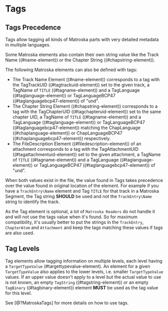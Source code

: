 # Tags

## Tags Precedence

Tags allow tagging all kinds of Matroska parts with very detailed metadata in multiple languages.

Some Matroska elements also contain their own string value like the Track Name ((#name-element)) or the Chapter String ((#chapstring-element)).

The following Matroska elements can also be defined with tags:

* The Track Name Element ((#name-element)) corresponds to a tag with the TagTrackUID ((#tagtrackuid-element)) set to the given track, a TagName of `TITLE` ((#tagname-element)) and a TagLanguage ((#taglanguage-element)) or TagLanguageBCP47 ((#taglanguagebcp47-element)) of "und".
* The Chapter String Element ((#chapstring-element)) corresponds to a tag with the TagChapterUID ((#tagchapteruid-element)) set to the same chapter UID, a TagName of `TITLE` ((#tagname-element)) and a TagLanguage ((#taglanguage-element)) or TagLanguageBCP47 ((#taglanguagebcp47-element)) matching the ChapLanguage ((#chaplanguage-element)) or ChapLanguageBCP47 ((#chaplanguagebcp47-element)) respectively.
* The FileDescription Element ((#filedescription-element)) of an attachment corresponds to a tag with the TagAttachmentUID ((#tagattachmentuid-element)) set to the given attachment, a TagName of `TITLE` ((#tagname-element)) and a TagLanguage ((#taglanguage-element)) or TagLanguageBCP47 ((#taglanguagebcp47-element)) of "und".

When both values exist in the file, the value found in Tags takes precedence over the value found in original location of the element.
For example if you have a `TrackEntry\Name` element and Tag `TITLE` for that track in a Matroska Segment, the Tag string **SHOULD** be used and not the `TrackEntry\Name` string to identify the track.

As the Tag element is optional, a lot of `Matroska Readers` do not handle it and will not use the tags value when it's found.
So for maximum compatibility, it's usually better to put the strings in the `TrackEntry`, `ChapterAtom` and `Attachment`
and keep the tags matching these values if tags are also used.

## Tag Levels

Tag elements allow tagging information on multiple levels, each level having a `TargetTypeValue` (#targettypevalue-element).
An element for a given `TargetTypeValue` also applies to the lower levels, i.e. smaller `TargetTypeValue` values. If an upper value
doesn't apply to a level but the actual value to use is not known, 
an empty `TagString` ((#tagstring-element)) or an empty `TagBinary` ((#tagbinary-element)) element **MUST** be used as the tag value for this level.

See [@?MatroskaTags] for more details on how to use tags.


